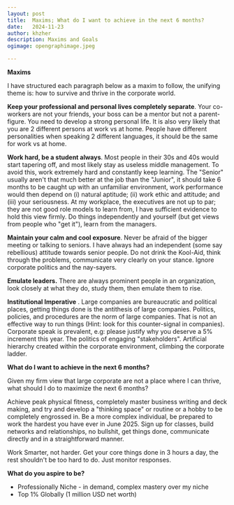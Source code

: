 ```yaml
---
layout: post
title:	Maxims; What do I want to achieve in the next 6 months?
date:	2024-11-23
author:	khzher
description: Maxims and Goals
ogimage: opengraphimage.jpeg

---
```


**Maxims**

I have structured each paragraph below as a maxim to follow, the unifying theme is: how to survive and thrive in the corporate world. 

**Keep your professional and personal lives completely separate**. Your co-workers are not your friends, your boss can be a mentor but not a parent-figure. You need to develop a strong personal life. It is also very likely that you are 2 different persons at work vs at home. People have different personalities when speaking 2 different languages, it should be the same for work vs at home.

**Work hard, be a student always**. Most people in their 30s and 40s would start tapering off, and most likely stay as useless middle management. To avoid this, work extremely hard and constantly keep learning. The "Senior" usually aren't that much better at the job than the "Junior", it should take 6 months to be caught up with an unfamiliar environment, work performance would then depend on (i) natural aptitude; (ii) work ethic and attitude; and (iii) your seriousness. At my workplace, the executives are not up to par; they are not good role models to learn from, I have sufficient evidence to hold this view firmly. Do things independently and yourself  (but get views from people who "get it"), learn from the managers.

**Maintain your calm and cool exposure**. Never be afraid of the bigger meeting or talking to seniors. I have always had an independent (some say rebellious) attitude towards senior people. Do not drink the Kool-Aid, think through the problems, communicate very clearly on your stance. Ignore corporate politics and the nay-sayers.

**Emulate leaders.** There are always prominent people in an organization, look closely at what they do, study them, then emulate them to rise.

**Institutional Imperative** . Large companies are bureaucratic and political places, getting things done is the antithesis of large companies. Politics, policies, and procedures are the norm of large companies. That is not an effective way to run things (Hint: look for this counter-signal in companies). Corporate speak is prevalent, e.g: please justify why you deserve a 5% increment this year. The politics of engaging "stakeholders". Artificial hierarchy created within the corporate environment, climbing the corporate ladder. 

**What do I want to achieve in the next 6 months?**

Given my firm view that large corporate are not a place where I can thrive, what should I do to maximize the next 6 months?

Achieve peak physical fitness, completely master business writing and deck making, and try and develop a "thinking space" or routine or a hobby to be completely engrossed in. Be a more complex individual, be prepared to work the hardest you have ever in June 2025. Sign up for classes, build networks and relationships, no bullshit, get things done, communicate directly and in a straightforward manner. 

Work Smarter, not harder. Get your core things done in 3 hours a day, the rest shouldn't be too hard to do. Just monitor responses.

**What do you aspire to be?**
- Professionally Niche - in demand, complex mastery over my niche
- Top 1% Globally (1 million USD net worth)